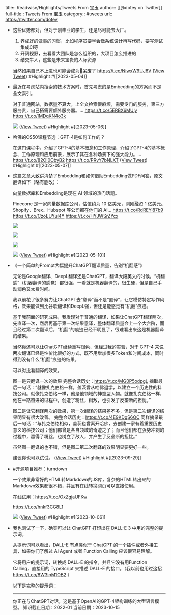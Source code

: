 title:: Readwise/Highlights/Tweets From 宝玉
author:: [[@dotey on Twitter]]
full-title:: Tweets From 宝玉
category:: #tweets
url:: https://twitter.com/dotey
- 这些优势都对，但对于刚毕业的学生，还是尽可能去大厂。
  1. 养成好的做事的习惯，比如程序员要学会做系统设计再写代码，要写测试集成CI等
  2. 开阔视野，去看看大团队是怎么组织的，大项目怎么推进的
  3. 结交牛人，这些是未来宝贵的人际资源
  
  当然如果自己不上进也可能会成为🔩呆废了 https://t.co/NiwxW9UJ6V ([View Tweet](https://twitter.com/dotey/status/1642923593293070336)) #Highlight #[[2023-05-04]]
- 最近在考虑站内搜索的技术方案时，首先考虑的是Embedding的方案而不是全文索引。
  
  对于普通网站，数据量不算大，上全文检索很麻烦，需要专门的服务，第三方服务贵，自己搭需要额外服务器。… https://t.co/5ERBX6MUly https://t.co/IMDqKN4o3k
  
  ![](https://pbs.twimg.com/media/FvYcdRbWYAAccpt.png) ([View Tweet](https://twitter.com/dotey/status/1654541499722260482)) #Highlight #[[2023-05-06]]
- 哈佛的CS50课程节选：GPT-4是如何工作的？
  
  在这门课程中，介绍了GPT-4的基本概念和工作原理，介绍了GPT-4的基本概念、工作原理和应用前景，展示了其在各种场景下的强大能力。… https://t.co/82OI0ObyB2 https://t.co/PRvY7bNLXT ([View Tweet](https://twitter.com/dotey/status/1655081670234501120)) #Highlight #[[2023-05-07]]
- 这篇文章大致讲清楚了Embedding和如何借助Embedding做PDF问答，原文翻译如下（略有删改）：
  
  向量数据库和Embedding是现在 AI 领域的热门话题。
  
  Pinecone 是一家向量数据库公司，估值约为 10 亿美元，刚刚融资 1 亿美元。Shopify、Brex、Hubspot 等公司都在他们的 AI… https://t.co/RdREYi87b9 https://t.co/CzoEUYul4Y https://t.co/HYJWSrZYcx
  
  ![](https://pbs.twimg.com/media/Fvp0qCIX0AEMTXI.jpg)
  
  ![](https://pbs.twimg.com/media/Fvp0qCEXgAA6bnU.jpg)
  
  ![](https://pbs.twimg.com/media/Fvp0qCDWAAYFDU3.png)
  
  ![](https://pbs.twimg.com/media/Fvp0qCFWAAEyNWO.jpg) ([View Tweet](https://twitter.com/dotey/status/1655764420675399681)) #Highlight #[[2023-05-10]]
- 《一个简单的Prompt大幅提升ChatGPT翻译质量，告别“机翻感”》
  
  无论是Google翻译、DeepL翻译还是ChatGPT，翻译大段英文的时候，“机翻感”（机器翻译的感觉）都很强，一看就是机器翻译的，很生硬，但是自己手动润色又太费时间。
  
  我以前花了很多努力让ChatGPT去“意译”而不是“直译”，让它模仿特定写作风格，效果能做到比谷歌翻译和DeepL强，但还是能感觉有“机翻”痕迹。
  
  基于我前面的研究成果，我发现对于普通的翻译，如果让ChatGPT翻译两次，先直译一次，然后再基于第一次结果意译，整体翻译质量会上一个大台阶，而且经过第二次翻译后，“机翻”的痕迹已经不明显了，很难看出来这是机器翻译的结果。
  
  当然你还可以让ChatGPT继续重写润色，但经过我的实验，对于 GPT-4 来说两次翻译已经是性价比很好的方式，既不用增加很多Token和时间成本，同时得到没有什么“机翻”痕迹的结果。
  
  可以对比看翻译的效果。
  
  图一是只翻译一次的效果
  完整会话历史：https://t.co/MG0P5odpgL
  摘取最后一句话：“就像扎克伯格一样，盖茨曾从哈佛退学，以建立一个历史性的科技公司。就像扎克伯格一样，他是他领域的神童型人物。就像扎克伯格一样，他在一路奋进的过程中，创造了粉丝，树敌，也引发了反垄断的担忧。”
  
  图二是让它翻译两次的效果，第一次翻译的结果差不多，但是第二次翻译的结果明显有很大改善。
  完整会话历史：https://t.co/4E9KDgS6QC
  同样摘录最后一句话：“与扎克伯格相似，盖茨也曾离开哈佛，去创建一家有着重要历史意义的科技公司；他们都曾是各自领域的奇迹之子；而且他们都在强势冲刺的过程中，赢得了粉丝，也树立了敌人，并产生了反垄断的担忧。”
  
  虽然图一翻译的也不错，但是图二第二次翻译的效果明显要更好一些。
  
  建议你也可以试试。 ([View Tweet](https://twitter.com/dotey/status/1707478347553395105)) #Highlight #[[2023-09-29]]
- #开源项目推荐：turndown
  
  一个效果非常好的HTML转Markdown的JS库，复杂的HTML转出来的Markdown效果都很不错，并且有在线转换网页可以直接使用。
  
  在线试用：https://t.co/OxZgjaUFKw
  
  https://t.co/hnkf3CG8L1 
  
  ![](https://pbs.twimg.com/media/F7u4by0WkAAiIRE.jpg) ([View Tweet](https://twitter.com/dotey/status/1710163537300005351)) #Highlight #[[2023-10-06]]
- 我也测试了一下，确实可以让 ChatGPT 打印出在 DALL-E 3 中用的完整的提示词。
  
  从提示词可以看出，DALL-E 有点类似于 ChatGPT 的一个插件或者外接工具，如果你们了解过 AI Agent 或者 Function Calling 应该很容易理解。
  
  它将用户的提示词，转换成 DALL-E 的指令，并且它没有用Function Calling，直接用的 TypeScript 来描述 DALL-E 的接口。（我以前也用过这招 https://t.co/8W3lpM1OB2 ）
  
  以下是完整的提示词：
  
  ---
  你正在与ChatGPT对话，这是基于OpenAI的GPT-4架构训练的大型语言模型。
  知识截止日期：2022-01
  当前日期：2023-10-15